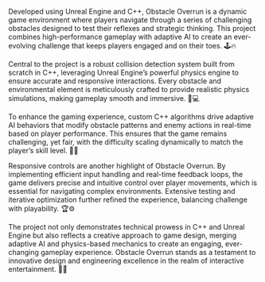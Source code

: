 Developed using Unreal Engine and C++, Obstacle Overrun is a dynamic game environment where players navigate through a series of challenging obstacles designed to test their reflexes and strategic thinking. This project combines high-performance gameplay with adaptive AI to create an ever-evolving challenge that keeps players engaged and on their toes. 🕹️🔥

Central to the project is a robust collision detection system built from scratch in C++, leveraging Unreal Engine’s powerful physics engine to ensure accurate and responsive interactions. Every obstacle and environmental element is meticulously crafted to provide realistic physics simulations, making gameplay smooth and immersive. 🔧💻

To enhance the gaming experience, custom C++ algorithms drive adaptive AI behaviors that modify obstacle patterns and enemy actions in real-time based on player performance. This ensures that the game remains challenging, yet fair, with the difficulty scaling dynamically to match the player’s skill level. 🤖🎯

Responsive controls are another highlight of Obstacle Overrun. By implementing efficient input handling and real-time feedback loops, the game delivers precise and intuitive control over player movements, which is essential for navigating complex environments. Extensive testing and iterative optimization further refined the experience, balancing challenge with playability. 🏆⚙️

The project not only demonstrates technical prowess in C++ and Unreal Engine but also reflects a creative approach to game design, merging adaptive AI and physics-based mechanics to create an engaging, ever-changing gameplay experience. Obstacle Overrun stands as a testament to innovative design and engineering excellence in the realm of interactive entertainment. 🚀✨
